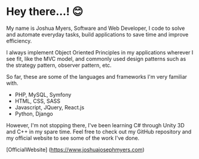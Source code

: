 # Hey there...! :blush:

My name is Joshua Myers, Software and Web Developer, I code to solve and automate everyday tasks, build applications to save time and improve efficiency.

I always implement Object Oriented Principles in my applications wherever I see fit, like the MVC model, and commonly used design patterns such as the strategy pattern, observer pattern, etc.

So far, these are some of the languages and frameworks I'm very familiar with.

- PHP, MySQL, Symfony
- HTML, CSS, SASS
- Javascript, JQuery, React.js
- Python, Django

However, I'm not stopping there, I've been learning C# through Unity 3D and C++ in my spare time.
Feel free to check out my GitHub repository and my official website to see some of the work I've done.

[OfficialWebsite] (https://www.joshuajosephmyers.com)